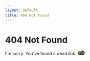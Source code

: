 ```yaml
---
layout: default
title: 404 Not Found
---
```



404 Not Found
=============

I'm sorry. You've found a dead link.
![Dead Link](img/dead-link.png)
